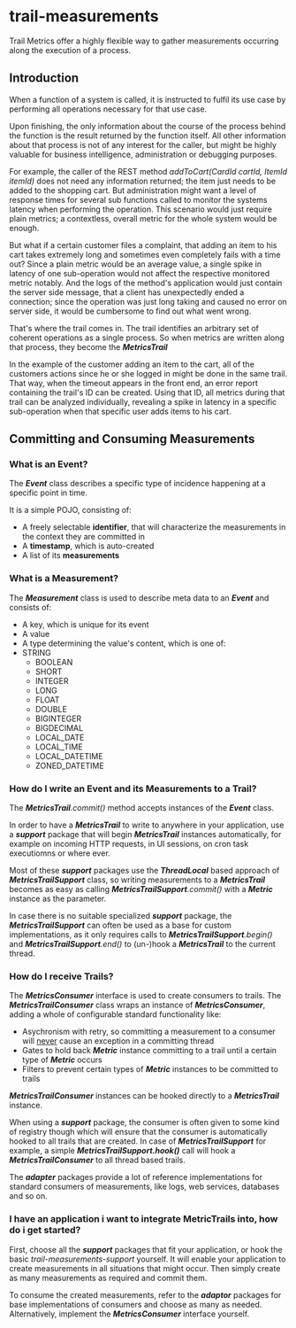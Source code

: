 # trail-measurements

Trail Metrics offer a highly flexible way to gather measurements occurring along the execution of a process.

## Introduction

When a function of a system is called, it is instructed to fulfil its use case by performing all operations necessary for that use case. 

Upon finishing, the only information about the course of the process behind the function is the result returned by the function itself. All other information about that process is not of any interest for the caller, but might be highly valuable for business intelligence, administration or debugging purposes.

For example, the caller of the REST method _addToCart(CardId cartId, ItemId itemId)_ does not need any information returned; the item just needs to be added to the shopping cart. But administration might want a level of response times for several sub functions called to monitor the systems latency when performing the operation. This scenario would just require plain metrics; a contextless, overall metric for the whole system would be enough.

But what if a certain customer files a complaint, that adding an item to his cart takes extremely long and sometimes even completely fails with a time out? Since a plain metric would be an average value, a single spike in latency of one sub-operation would not affect the respective monitored metric notably. And the logs of the method's application would just contain the server side message, that a client has unexpectedly ended a connection; since the operation was just long taking and caused no error on server side, it would be cumbersome to find out what went wrong.

That's where the trail comes in. The trail identifies an arbitrary set of coherent operations as a single process. So when metrics are written along that process, they become the **_MetricsTrail_**

In the example of the customer adding an item to the cart, all of the customers actions since he or she logged in might be done in the same trail. That way, when the timeout appears in the front end, an error report containing the trail's ID can be created. Using that ID, all metrics during that trail can be analyzed individually, revealing a spike in latency in a specific sub-operation when that specific user adds items to his cart.

## Committing and Consuming Measurements

### What is an Event?

The **_Event_** class describes a specific type of incidence happening at a specific point in time.

It is a simple POJO, consisting of:
- A freely selectable **identifier**, that will characterize the measurements in the context they are committed in
- A **timestamp**, which is auto-created
- A list of its **measurements**

### What is a Measurement?

The **_Measurement_** class is used to describe meta data to an **_Event_** and consists of:
- A key, which is unique for its event
- A value
- A type determining the value's content, which is one of:
- STRING
  - BOOLEAN
  - SHORT
  - INTEGER
  - LONG
  - FLOAT
  - DOUBLE
  - BIGINTEGER
  - BIGDECIMAL
  - LOCAL_DATE
  - LOCAL_TIME
  - LOCAL_DATETIME
  - ZONED_DATETIME

### How do I write an Event and its Measurements to a Trail?

The _**MetricsTrail**.commit()_ method accepts instances of the **_Event_** class. 

In order to have a **_MetricsTrail_** to write to anywhere in your application, use a **_support_** package that will begin **_MetricsTrail_** instances automatically, for example on incoming HTTP requests, in UI sessions, on cron task executiomns or where ever.

Most of these **_support_** packages use the **_ThreadLocal_** based approach of **_MetricsTrailSupport_** class, so writing measurements to a **_MetricsTrail_** becomes as easy as calling _**MetricsTrailSupport**.commit()_ with a **_Metric_** instance as the parameter.

In case there is no suitable specialized **_support_** package, the **_MetricsTrailSupport_** can often be used as a base for custom implementations, as it only requires calls to _**MetricsTrailSupport**.begin()_ and _**MetricsTrailSupport**.end()_ to (un-)hook a **_MetricsTrail_** to the current thread.

### How do I receive Trails?

The **_MetricsConsumer_** interface is used to create consumers to trails. The **_MetricsTrailConsumer_** class wraps an instance of **_MetricsConsumer_**, adding a whole of configurable standard functionality like:
- Asychronism with retry, so committing a measurement to a consumer will <u>never</u> cause an exception in a committing thread
- Gates to hold back **_Metric_** instance committing to a trail until a certain type of **_Metric_** occurs
- Filters to prevent certain types of **_Metric_** instances to be committed to trails

**_MetricsTrailConsumer_** instances can be hooked directly to a **_MetricsTrail_** instance.

When using a **_support_** package, the consumer is often given to some kind of registry though which will ensure that the consumer is automatically hooked to all trails that are created. In case of **_MetricsTrailSupport_** for example, a simple _**MetricsTrailSupport.hook()**_ call will hook a **_MetricsTrailConsumer_** to all thread based trails.

The **_adapter_** packages provide a lot of reference implementations for standard consumers of measurements, like logs, web services, databases and so on.

### I have an application i want to integrate MetricTrails into, how do i get started?

First, choose all the **_support_** packages that fit your application, or hook the basic _trail-measurements-support_ yourself. It will enable your application to create measurements in all situations that might occur. Then simply create as many measurements as required and commit them.

To consume the created measurements, refer to the **_adaptor_** packages for base implementations of consumers and choose as many as needed. Alternatively, implement the **_MetricsConsumer_** interface yourself.
